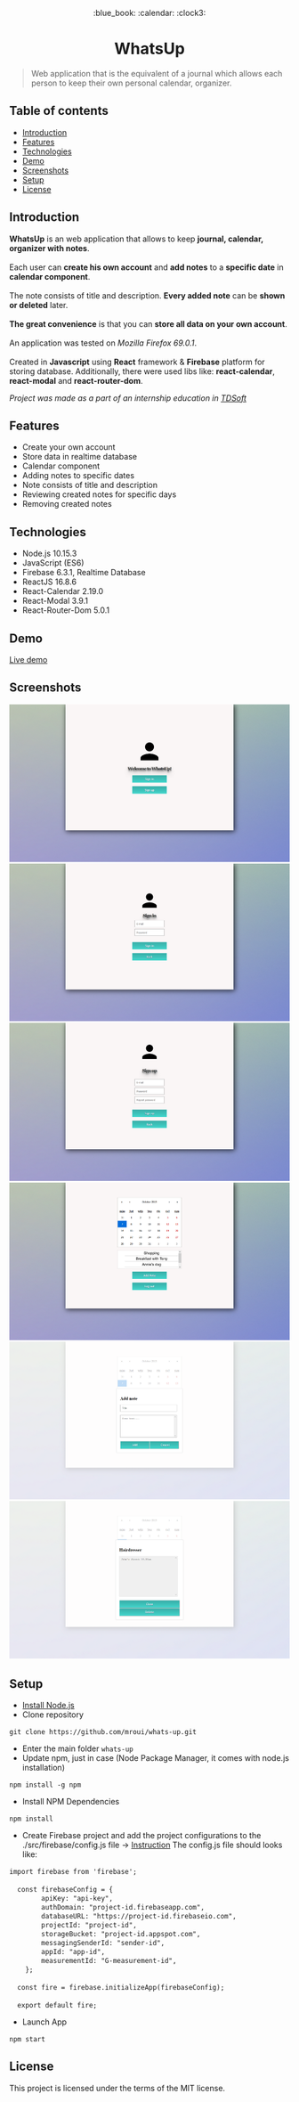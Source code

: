 <p align="center">
	:blue_book: :calendar: :clock3:
</p>
<h1 align="center">
	WhatsUp
</h1>

> Web application that is the equivalent of a journal which allows each person to keep their own personal calendar, organizer.

## Table of contents
* [Introduction](#introduction)
* [Features](#features)
* [Technologies](#technologies)
* [Demo](#demo)
* [Screenshots](#screenshots)
* [Setup](#setup)
* [License](#license)

## Introduction
**WhatsUp** is an web application that allows to keep **journal, calendar, organizer with notes**.
</br></br>
Each user can **create his own account** and **add notes** to a **specific date** in **calendar component**.
</br></br>
The note consists of title and description. **Every added note** can be **shown or deleted** later.
</br></br>
**The great convenience** is that you can **store all data on your own account**.
</br></br>
An application was tested on *Mozilla Firefox 69.0.1*.
</br></br>
Created in **Javascript** using **React** framework & **Firebase** platform for storing database. Additionally, there were used libs like: **react-calendar**, **react-modal** and **react-router-dom**.

*Project was made as a part of an internship education in [TDSoft](https://tdsoft.pl)*

## Features
* Create your own account
* Store data in realtime database
* Calendar component
* Adding notes to specific dates
* Note consists of title and description
* Reviewing created notes for specific days
* Removing created notes

## Technologies
* Node.js 10.15.3
* JavaScript (ES6)
* Firebase 6.3.1, Realtime Database
* ReactJS 16.8.6
* React-Calendar 2.19.0
* React-Modal 3.9.1
* React-Router-Dom 5.0.1

## Demo
[Live demo](https://whatsup-2031c.firebaseapp.com)

## Screenshots
<p align="center">
	<img src="./src/assets/screenshots/whatsup-screenshot1.png" alt="Whatsup home page"/>
	<img src="./src/assets/screenshots/whatsup-screenshot2.png" alt="Whatsup login page"/>
	<img src="./src/assets/screenshots/whatsup-screenshot3.png" alt="Whatsup signup page"/>
	<img src="./src/assets/screenshots/whatsup-screenshot4.png" alt="Whatsup calendar page"/>
	<img src="./src/assets/screenshots/whatsup-screenshot5.png" alt="Whatsup add note page"/>
	<img src="./src/assets/screenshots/whatsup-screenshot6.png" alt="Whatsup note overview page"/>
</p>


## Setup
* [Install Node.js](https://nodejs.org/en/download/)
* Clone repository
```
git clone https://github.com/mroui/whats-up.git
```
* Enter the main folder `whats-up`
* Update npm, just in case (Node Package Manager, it comes with node.js installation)
```
npm install -g npm
```
* Install NPM Dependencies
```
npm install
```
* Create Firebase project and add the project configurations to the ./src/firebase/config.js file -> 
[Instruction](https://firebase.google.com/docs/web/setup)
The config.js file should looks like:
```
import firebase from 'firebase';

  const firebaseConfig = {
		apiKey: "api-key",
		authDomain: "project-id.firebaseapp.com",
		databaseURL: "https://project-id.firebaseio.com",
		projectId: "project-id",
		storageBucket: "project-id.appspot.com",
		messagingSenderId: "sender-id",
		appId: "app-id",
		measurementId: "G-measurement-id",
    };

  const fire = firebase.initializeApp(firebaseConfig);

  export default fire;
```
* Launch App
```
npm start
```

## License
This project is licensed under the terms of the MIT license.
